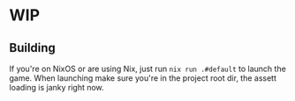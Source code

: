 # WIP
## Building
If you're on NixOS or are using Nix, just run `nix run .#default` to launch the game.
When launching make sure you're in the project root dir, the assett loading is janky right now.
